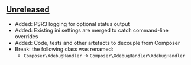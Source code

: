 ## [Unreleased]
  * Added: PSR3 logging for optional status output
  * Added: Existing ini settings are merged to catch command-line overrides
  * Added: Code, tests and other artefacts to decouple from Composer
  * Break: the following class was renamed:
    - `Composer\XdebugHandler` -> `Composer\XdebugHandler\XdebugHandler`

[Unreleased]: https://github.com/composer/xdebug-handler/compare/d66f0d15cb57...HEAD
